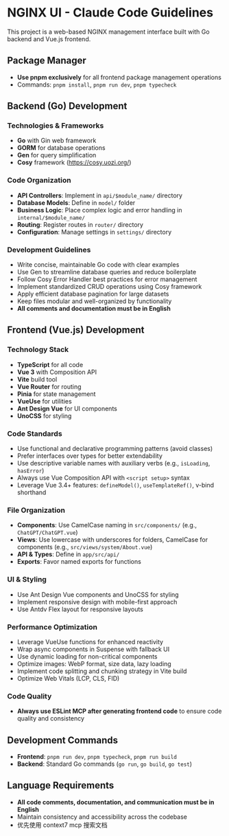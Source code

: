 # NGINX UI - Claude Code Guidelines

This project is a web-based NGINX management interface built with Go backend and Vue.js frontend.

## Package Manager
- **Use pnpm exclusively** for all frontend package management operations
- Commands: `pnpm install`, `pnpm run dev`, `pnpm typecheck`

## Backend (Go) Development

### Technologies & Frameworks
- **Go** with Gin web framework
- **GORM** for database operations  
- **Gen** for query simplification
- **Cosy** framework (https://cosy.uozi.org/)

### Code Organization
- **API Controllers**: Implement in `api/$module_name/` directory
- **Database Models**: Define in `model/` folder
- **Business Logic**: Place complex logic and error handling in `internal/$module_name/`
- **Routing**: Register routes in `router/` directory
- **Configuration**: Manage settings in `settings/` directory

### Development Guidelines
- Write concise, maintainable Go code with clear examples
- Use Gen to streamline database queries and reduce boilerplate
- Follow Cosy Error Handler best practices for error management
- Implement standardized CRUD operations using Cosy framework
- Apply efficient database pagination for large datasets
- Keep files modular and well-organized by functionality
- **All comments and documentation must be in English**

## Frontend (Vue.js) Development

### Technology Stack
- **TypeScript** for all code
- **Vue 3** with Composition API
- **Vite** build tool
- **Vue Router** for routing
- **Pinia** for state management
- **VueUse** for utilities
- **Ant Design Vue** for UI components
- **UnoCSS** for styling

### Code Standards
- Use functional and declarative programming patterns (avoid classes)
- Prefer interfaces over types for better extendability
- Use descriptive variable names with auxiliary verbs (e.g., `isLoading`, `hasError`)
- Always use Vue Composition API with `<script setup>` syntax
- Leverage Vue 3.4+ features: `defineModel()`, `useTemplateRef()`, v-bind shorthand

### File Organization
- **Components**: Use CamelCase naming in `src/components/` (e.g., `ChatGPT/ChatGPT.vue`)
- **Views**: Use lowercase with underscores for folders, CamelCase for components (e.g., `src/views/system/About.vue`)
- **API & Types**: Define in `app/src/api/`
- **Exports**: Favor named exports for functions

### UI & Styling
- Use Ant Design Vue components and UnoCSS for styling
- Implement responsive design with mobile-first approach
- Use Antdv Flex layout for responsive layouts

### Performance Optimization
- Leverage VueUse functions for enhanced reactivity
- Wrap async components in Suspense with fallback UI
- Use dynamic loading for non-critical components
- Optimize images: WebP format, size data, lazy loading
- Implement code splitting and chunking strategy in Vite build
- Optimize Web Vitals (LCP, CLS, FID)

### Code Quality
- **Always use ESLint MCP after generating frontend code** to ensure code quality and consistency

## Development Commands
- **Frontend**: `pnpm run dev`, `pnpm typecheck`, `pnpm run build`
- **Backend**: Standard Go commands (`go run`, `go build`, `go test`)

## Language Requirements
- **All code comments, documentation, and communication must be in English**
- Maintain consistency and accessibility across the codebase
- 优先使用 context7 mcp 搜索文档